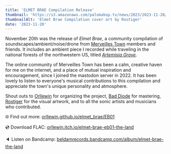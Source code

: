 ```yaml
---
title: 'ELMET BRAE Compilation Release'
thumbnail: 'https://s3.amazonaws.com/palomakop.tv/news/2023/2023-11-20/elmet_brae_1200px.jpg'
thumbnailAlt: 'Elmet Brae Compilation cover art by Rostiger'
date: '2023-11-20'
---
```


November 20th was the release of *Elmet Brae*, a community compilation of soundscapes/ambient/noise/drone from <a href="https://merveilles.town/about" rel="noopener" target="_blank">Merveilles Town</a> members and friends. It includes an ambient piece I recorded while traveling in the national forests of the northwestern US, titled *<a href="https://beldamrecords.bandcamp.com/track/paloma-kop-artemisia-grove" rel="noopener" target="_blank">Artemisia Grove</a>*.

The online community of Merveilles Town has been a calm, creative haven for me on the internet, and a place of mutual inspiration and encouragement, since I joined the mastodon server in 2022. It has been lovely to listen to everyone's musical contributions to this compilation and appreciate the town's unique personality and atmosphere.

Shout outs to <a href="https://orllewin.github.io/" rel="noopener" target="_blank">Orllewin</a> for organizing the project, <a href="https://badd10de.dev/" rel="noopener" target="_blank">Bad Diode</a> for mastering, <a href="https://nchrs.xyz/index.html" rel="noopener" target="_blank">Rostiger</a> for the visual artwork, and to all the sonic artists and musicians who contributed.


🌐 Find out more: <a href="https://orllewin.github.io/elmet_brae/EB01/" rel="noopener" target="_blank">orllewin.github.io/elmet_brae/EB01</a>

💿 Download FLAC: <a href="https://orllewin.itch.io/elmet-brae-eb01-the-land" rel="noopener" target="_blank">orllewin.itch.io/elmet-brae-eb01-the-land</a>

🔈 Listen on Bandcamp: <a href="https://beldamrecords.bandcamp.com/album/elmet-brae-the-land" rel="noopener" target="_blank">beldamrecords.bandcamp.com/album/elmet-brae-the-land</a>

